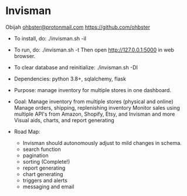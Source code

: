 # Invisman
Obijah <ohbster@protonmail.com>
https://github.com/ohbster
- To install, do:
./invisman.sh -iI
- To run, do:
./invisman.sh -t
Then open http://127.0.0.1:5000 in web browser.
- To clear database and reinitialize:
./invisman.sh -DI

- Dependencies: python 3.8+, sqlalchemy, flask
- Purpose: manage inventory for multiple stores in one dashboard.
- Goal: Manage inventory from multiple stores (physical and online)
  Manage orders, shipping, replenishing inventory
  Monitor sales using multiple API's from Amazon, Shopify, Etsy, and Invisman and more
  Visual aids, charts, and report generating
- Road Map:
  - Invisman should autonomously adjust to mild changes in schema.
  - search function
  - pagination
  - sorting (Complete!)
  - report generating
  - chart generating
  - triggers and alerts
  - messaging and email
